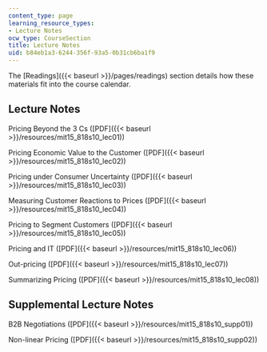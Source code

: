 ```yaml
---
content_type: page
learning_resource_types:
- Lecture Notes
ocw_type: CourseSection
title: Lecture Notes
uid: b84eb1a3-6244-356f-93a5-0b31cb6ba1f9
---
```


The [Readings]({{< baseurl >}}/pages/readings) section details how these materials fit into the course calendar.

Lecture Notes
-------------

Pricing Beyond the 3 Cs ([PDF]({{< baseurl >}}/resources/mit15_818s10_lec01))

Pricing Economic Value to the Customer ([PDF]({{< baseurl >}}/resources/mit15_818s10_lec02))

Pricing under Consumer Uncertainty ([PDF]({{< baseurl >}}/resources/mit15_818s10_lec03))

Measuring Customer Reactions to Prices ([PDF]({{< baseurl >}}/resources/mit15_818s10_lec04))

Pricing to Segment Customers ([PDF]({{< baseurl >}}/resources/mit15_818s10_lec05))

Pricing and IT ([PDF]({{< baseurl >}}/resources/mit15_818s10_lec06))

Out-pricing ([PDF]({{< baseurl >}}/resources/mit15_818s10_lec07))

Summarizing Pricing ([PDF]({{< baseurl >}}/resources/mit15_818s10_lec08))

Supplemental Lecture Notes
--------------------------

B2B Negotiations ([PDF]({{< baseurl >}}/resources/mit15_818s10_supp01))

Non-linear Pricing ([PDF]({{< baseurl >}}/resources/mit15_818s10_supp02))